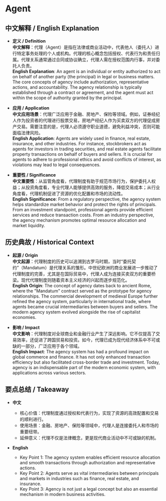 # Agent

## 中文解释 / English Explanation

* **定义 / Definition**  
  **中文解释**：代理（Agent）是指在法律或商业活动中，代表他人（委托人）进行特定事务处理的个人或机构。代理的核心概念包括授权、代表行为和责任归属。代理关系通常通过合同或协议确立，代理人需在授权范围内行事，并对委托人负责。  
  **English Explanation**: An agent is an individual or entity authorized to act on behalf of another party (the principal) in legal or business matters. The core concepts of agency include authorization, representative actions, and accountability. The agency relationship is typically established through a contract or agreement, and the agent must act within the scope of authority granted by the principal.

* **应用 / Application**  
  **中文应用场景**：代理广泛应用于金融、房地产、保险等领域。例如，证券经纪人作为投资者的代理进行股票交易，房地产经纪人作为买卖双方的代理促成房产交易。需要注意的是，代理人必须遵守职业道德，避免利益冲突，否则可能面临法律风险。  
  **English Application**: Agents are widely used in finance, real estate, insurance, and other industries. For instance, stockbrokers act as agents for investors in trading securities, and real estate agents facilitate property transactions on behalf of buyers and sellers. It is crucial for agents to adhere to professional ethics and avoid conflicts of interest, as violations may lead to legal consequences.

* **重要性 / Significance**  
  **中文重要性**：从监管角度看，代理制度有助于规范市场行为，保护委托人权益；从投资角度看，专业代理人能够提供高效的服务，降低交易成本；从行业角度看，代理机制促进了资源的优化配置和市场的流动性。  
  **English Significance**: From a regulatory perspective, the agency system helps standardize market behavior and protect the rights of principals. From an investment standpoint, professional agents provide efficient services and reduce transaction costs. From an industry perspective, the agency mechanism promotes optimal resource allocation and market liquidity.

## 历史典故 / Historical Context

* **起源 / Origin**  
  **中文起源**：代理制度的历史可以追溯到古罗马时期，当时“委托契约”（Mandatum）是代理关系的雏形。中世纪欧洲的商业发展进一步推动了代理制度的完善，尤其是在国际贸易中，代理人成为连接买卖双方的重要桥梁。现代代理制度则随着资本主义经济的兴起而逐步规范化。  
  **English Origin**: The concept of agency dates back to ancient Rome, where the "Mandatum" contract served as the prototype for agency relationships. The commercial development of medieval Europe further refined the agency system, particularly in international trade, where agents became crucial intermediaries between buyers and sellers. The modern agency system evolved alongside the rise of capitalist economies.

* **影响 / Impact**  
  **中文影响**：代理制度对全球商业和金融行业产生了深远影响。它不仅提高了交易效率，还促进了跨国贸易和投资。如今，代理已成为现代经济体系中不可或缺的一部分，广泛应用于各个领域。  
  **English Impact**: The agency system has had a profound impact on global commerce and finance. It has not only enhanced transaction efficiency but also facilitated cross-border trade and investment. Today, agency is an indispensable part of the modern economic system, with applications across various sectors.

## 要点总结 / Takeaway

* **中文**  
  - 核心价值：代理制度通过授权和代表行为，实现了资源的高效配置和交易的顺利进行。  
  - 使用场景：金融、房地产、保险等领域中，代理人是连接委托人和市场的重要纽带。  
  - 延伸意义：代理不仅是法律概念，更是现代商业活动中不可或缺的机制。

* **English**  
  - Key Point 1: The agency system enables efficient resource allocation and smooth transactions through authorization and representative actions.  
  - Key Point 2: Agents serve as vital intermediaries between principals and markets in industries such as finance, real estate, and insurance.  
  - Key Point 3: Agency is not just a legal concept but also an essential mechanism in modern business activities.